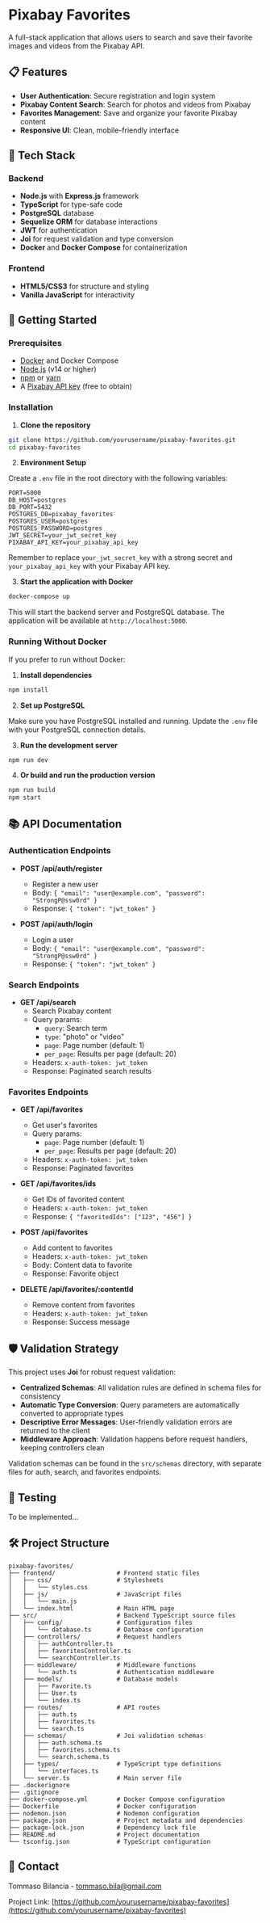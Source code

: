 # Pixabay Favorites

A full-stack application that allows users to search and save their favorite images and videos from the Pixabay API.

## 📋 Features

- **User Authentication**: Secure registration and login system
- **Pixabay Content Search**: Search for photos and videos from Pixabay
- **Favorites Management**: Save and organize your favorite Pixabay content
- **Responsive UI**: Clean, mobile-friendly interface 

## 🔧 Tech Stack

### Backend
- **Node.js** with **Express.js** framework
- **TypeScript** for type-safe code
- **PostgreSQL** database
- **Sequelize ORM** for database interactions
- **JWT** for authentication
- **Joi** for request validation and type conversion
- **Docker** and **Docker Compose** for containerization

### Frontend
- **HTML5/CSS3** for structure and styling
- **Vanilla JavaScript** for interactivity

## 🚀 Getting Started

### Prerequisites

- [Docker](https://www.docker.com/get-started) and Docker Compose
- [Node.js](https://nodejs.org/) (v14 or higher)
- [npm](https://www.npmjs.com/) or [yarn](https://yarnpkg.com/)
- A [Pixabay API key](https://pixabay.com/api/docs/) (free to obtain)

### Installation

1. **Clone the repository**

```bash
git clone https://github.com/yourusername/pixabay-favorites.git
cd pixabay-favorites
```

2. **Environment Setup**

Create a `.env` file in the root directory with the following variables:

```
PORT=5000
DB_HOST=postgres
DB_PORT=5432
POSTGRES_DB=pixabay_favorites
POSTGRES_USER=postgres
POSTGRES_PASSWORD=postgres
JWT_SECRET=your_jwt_secret_key
PIXABAY_API_KEY=your_pixabay_api_key
```

Remember to replace `your_jwt_secret_key` with a strong secret and `your_pixabay_api_key` with your Pixabay API key.

3. **Start the application with Docker**

```bash
docker-compose up
```

This will start the backend server and PostgreSQL database. The application will be available at `http://localhost:5000`.

### Running Without Docker

If you prefer to run without Docker:

1. **Install dependencies**

```bash
npm install
```

2. **Set up PostgreSQL**

Make sure you have PostgreSQL installed and running. Update the `.env` file with your PostgreSQL connection details.

3. **Run the development server**

```bash
npm run dev
```

4. **Or build and run the production version**

```bash
npm run build
npm start
```

## 📚 API Documentation

### Authentication Endpoints

- **POST /api/auth/register**
  - Register a new user
  - Body: `{ "email": "user@example.com", "password": "StrongP@ssw0rd" }`
  - Response: `{ "token": "jwt_token" }`

- **POST /api/auth/login**
  - Login a user
  - Body: `{ "email": "user@example.com", "password": "StrongP@ssw0rd" }`
  - Response: `{ "token": "jwt_token" }`

### Search Endpoints

- **GET /api/search**
  - Search Pixabay content
  - Query params:
    - `query`: Search term
    - `type`: "photo" or "video"
    - `page`: Page number (default: 1)
    - `per_page`: Results per page (default: 20)
  - Headers: `x-auth-token: jwt_token`
  - Response: Paginated search results

### Favorites Endpoints

- **GET /api/favorites**
  - Get user's favorites
  - Query params:
    - `page`: Page number (default: 1)
    - `per_page`: Results per page (default: 20)
  - Headers: `x-auth-token: jwt_token`
  - Response: Paginated favorites

- **GET /api/favorites/ids**
  - Get IDs of favorited content
  - Headers: `x-auth-token: jwt_token`
  - Response: `{ "favoritedIds": ["123", "456"] }`

- **POST /api/favorites**
  - Add content to favorites
  - Headers: `x-auth-token: jwt_token`
  - Body: Content data to favorite
  - Response: Favorite object

- **DELETE /api/favorites/:contentId**
  - Remove content from favorites
  - Headers: `x-auth-token: jwt_token`
  - Response: Success message

## 🛡️ Validation Strategy

This project uses **Joi** for robust request validation:

- **Centralized Schemas**: All validation rules are defined in schema files for consistency
- **Automatic Type Conversion**: Query parameters are automatically converted to appropriate types
- **Descriptive Error Messages**: User-friendly validation errors are returned to the client
- **Middleware Approach**: Validation happens before request handlers, keeping controllers clean

Validation schemas can be found in the `src/schemas` directory, with separate files for auth, search, and favorites endpoints.

## 🧪 Testing

To be implemented...

## 🛠️ Project Structure

```
pixabay-favorites/
├── frontend/                 # Frontend static files
│   ├── css/                  # Stylesheets
│   │   └── styles.css
│   ├── js/                   # JavaScript files
│   │   └── main.js
│   └── index.html            # Main HTML page
├── src/                      # Backend TypeScript source files
│   ├── config/               # Configuration files
│   │   └── database.ts       # Database configuration
│   ├── controllers/          # Request handlers
│   │   ├── authController.ts
│   │   ├── favoritesController.ts
│   │   └── searchController.ts
│   ├── middleware/           # Middleware functions
│   │   └── auth.ts           # Authentication middleware
│   ├── models/               # Database models
│   │   ├── Favorite.ts
│   │   ├── User.ts
│   │   └── index.ts
│   ├── routes/               # API routes
│   │   ├── auth.ts
│   │   ├── favorites.ts
│   │   └── search.ts
│   ├── schemas/              # Joi validation schemas
│   │   ├── auth.schema.ts
│   │   ├── favorites.schema.ts
│   │   └── search.schema.ts
│   ├── types/                # TypeScript type definitions
│   │   └── interfaces.ts
│   └── server.ts             # Main server file
├── .dockerignore
├── .gitignore
├── docker-compose.yml        # Docker Compose configuration
├── Dockerfile                # Docker configuration
├── nodemon.json              # Nodemon configuration
├── package.json              # Project metadata and dependencies
├── package-lock.json         # Dependency lock file
├── README.md                 # Project documentation
└── tsconfig.json             # TypeScript configuration
```

## 📮 Contact

Tommaso Bilancia - tommaso.bila@gmail.com

Project Link: [https://github.com/yourusername/pixabay-favorites](https://github.com/yourusername/pixabay-favorites)


